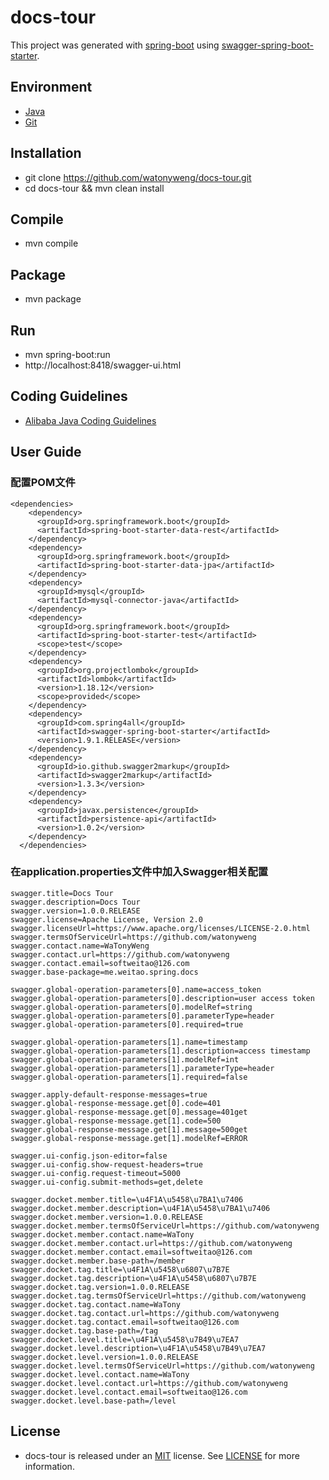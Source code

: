 # docs-tour

This project was generated with [spring-boot](https://github.com/spring-projects/spring-boot) using [swagger-spring-boot-starter](https://github.com/SpringForAll/swagger-spring-boot-starter).

## Environment

- [Java](https://www.java.com)
- [Git](https://git-scm.com)

## Installation

- git clone https://github.com/watonyweng/docs-tour.git
- cd docs-tour && mvn clean install

## Compile

- mvn compile

## Package

- mvn package

## Run

- mvn spring-boot:run
- http://localhost:8418/swagger-ui.html

## Coding Guidelines

- [Alibaba Java Coding Guidelines](https://github.com/alibaba/p3c)

## User Guide

### 配置POM文件

```
<dependencies>
    <dependency>
      <groupId>org.springframework.boot</groupId>
      <artifactId>spring-boot-starter-data-rest</artifactId>
    </dependency>
    <dependency>
      <groupId>org.springframework.boot</groupId>
      <artifactId>spring-boot-starter-data-jpa</artifactId>
    </dependency>
    <dependency>
      <groupId>mysql</groupId>
      <artifactId>mysql-connector-java</artifactId>
    </dependency>
    <dependency>
      <groupId>org.springframework.boot</groupId>
      <artifactId>spring-boot-starter-test</artifactId>
      <scope>test</scope>
    </dependency>
    <dependency>
      <groupId>org.projectlombok</groupId>
      <artifactId>lombok</artifactId>
      <version>1.18.12</version>
      <scope>provided</scope>
    </dependency>
    <dependency>
      <groupId>com.spring4all</groupId>
      <artifactId>swagger-spring-boot-starter</artifactId>
      <version>1.9.1.RELEASE</version>
    </dependency>
    <dependency>
      <groupId>io.github.swagger2markup</groupId>
      <artifactId>swagger2markup</artifactId>
      <version>1.3.3</version>
    </dependency>
    <dependency>
      <groupId>javax.persistence</groupId>
      <artifactId>persistence-api</artifactId>
      <version>1.0.2</version>
    </dependency>
  </dependencies>
```

### 在application.properties文件中加入Swagger相关配置

```
swagger.title=Docs Tour
swagger.description=Docs Tour
swagger.version=1.0.0.RELEASE
swagger.license=Apache License, Version 2.0
swagger.licenseUrl=https://www.apache.org/licenses/LICENSE-2.0.html
swagger.termsOfServiceUrl=https://github.com/watonyweng
swagger.contact.name=WaTonyWeng
swagger.contact.url=https://github.com/watonyweng
swagger.contact.email=softweitao@126.com
swagger.base-package=me.weitao.spring.docs

swagger.global-operation-parameters[0].name=access_token
swagger.global-operation-parameters[0].description=user access token
swagger.global-operation-parameters[0].modelRef=string
swagger.global-operation-parameters[0].parameterType=header
swagger.global-operation-parameters[0].required=true

swagger.global-operation-parameters[1].name=timestamp
swagger.global-operation-parameters[1].description=access timestamp
swagger.global-operation-parameters[1].modelRef=int
swagger.global-operation-parameters[1].parameterType=header
swagger.global-operation-parameters[1].required=false

swagger.apply-default-response-messages=true
swagger.global-response-message.get[0].code=401
swagger.global-response-message.get[0].message=401get
swagger.global-response-message.get[1].code=500
swagger.global-response-message.get[1].message=500get
swagger.global-response-message.get[1].modelRef=ERROR

swagger.ui-config.json-editor=false
swagger.ui-config.show-request-headers=true
swagger.ui-config.request-timeout=5000
swagger.ui-config.submit-methods=get,delete

swagger.docket.member.title=\u4F1A\u5458\u7BA1\u7406
swagger.docket.member.description=\u4F1A\u5458\u7BA1\u7406
swagger.docket.member.version=1.0.0.RELEASE
swagger.docket.member.termsOfServiceUrl=https://github.com/watonyweng
swagger.docket.member.contact.name=WaTony
swagger.docket.member.contact.url=https://github.com/watonyweng
swagger.docket.member.contact.email=softweitao@126.com
swagger.docket.member.base-path=/member
swagger.docket.tag.title=\u4F1A\u5458\u6807\u7B7E
swagger.docket.tag.description=\u4F1A\u5458\u6807\u7B7E
swagger.docket.tag.version=1.0.0.RELEASE
swagger.docket.tag.termsOfServiceUrl=https://github.com/watonyweng
swagger.docket.tag.contact.name=WaTony
swagger.docket.tag.contact.url=https://github.com/watonyweng
swagger.docket.tag.contact.email=softweitao@126.com
swagger.docket.tag.base-path=/tag
swagger.docket.level.title=\u4F1A\u5458\u7B49\u7EA7
swagger.docket.level.description=\u4F1A\u5458\u7B49\u7EA7
swagger.docket.level.version=1.0.0.RELEASE
swagger.docket.level.termsOfServiceUrl=https://github.com/watonyweng
swagger.docket.level.contact.name=WaTony
swagger.docket.level.contact.url=https://github.com/watonyweng
swagger.docket.level.contact.email=softweitao@126.com
swagger.docket.level.base-path=/level
```

## License

- docs-tour is released under an [MIT](https://opensource.org/licenses/MIT) license. See [LICENSE](https://github.com/watonyweng/docs-tour/tree/master/LICENSE) for more information.
